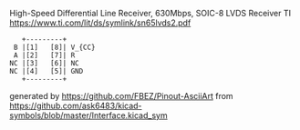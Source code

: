 High-Speed Differential Line Receiver, 630Mbps, SOIC-8
LVDS Receiver TI
https://www.ti.com/lit/ds/symlink/sn65lvds2.pdf


	   +---------+
	 B |[1]   [8]| V_{CC}
	 A |[2]   [7]| R
	NC |[3]   [6]| NC
	NC |[4]   [5]| GND
	   +---------+


generated by https://github.com/FBEZ/Pinout-AsciiArt from https://github.com/ask6483/kicad-symbols/blob/master/Interface.kicad_sym